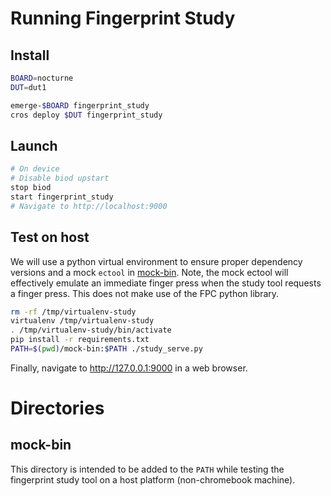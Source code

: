 # Running Fingerprint Study

## Install

```bash
BOARD=nocturne
DUT=dut1

emerge-$BOARD fingerprint_study
cros deploy $DUT fingerprint_study
```

## Launch

```bash
# On device
# Disable biod upstart
stop biod
start fingerprint_study
# Navigate to http://localhost:9000
```

## Test on host

We will use a python virtual environment to ensure proper dependency versions
and a mock `ectool` in [mock-bin](mock-bin). Note, the mock ectool will
effectively emulate an immediate finger press when the study tool requests a
finger press. This does not make use of the FPC python library.

```bash
rm -rf /tmp/virtualenv-study
virtualenv /tmp/virtualenv-study
. /tmp/virtualenv-study/bin/activate
pip install -r requirements.txt
PATH=$(pwd)/mock-bin:$PATH ./study_serve.py
```

Finally, navigate to http://127.0.0.1:9000 in a web browser.

# Directories

## mock-bin

This directory is intended to be added to the `PATH` while testing the
fingerprint study tool on a host platform (non-chromebook machine).
